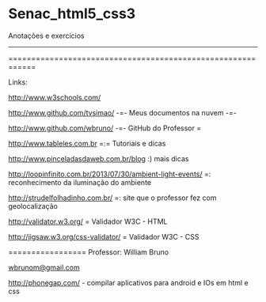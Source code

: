 Senac_html5_css3
================

Anotações e exercícios
_________


============================================================

Links:

http://www.w3schools.com/

http://www.github.com/tvsimao/ -=- Meus documentos na nuvem -=-

http://www.github.com/wbruno/ -=- GitHub do Professor = 

http://www.tableles.com.br  =:= Tutoriais e dicas 

http://www.pinceladasdaweb.com.br/blog  :) mais dicas

http://loopinfinito.com.br/2013/07/30/ambient-light-events/ =: reconhecimento da iluminação do ambiente

http://strudelfolhadinho.com.br/ =: site que o professor fez com geolocalização

http://validator.w3.org/ = Validador W3C - HTML

http://jigsaw.w3.org/css-validator/ = Validador W3C - CSS


=================
Professor:
William Bruno

wbrunom@gmail.com






http://phonegap.com/ - compilar aplicativos para android e IOs em html e css
